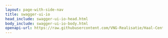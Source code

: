 ```yaml
---
layout: page-with-side-nav
title: swagger-ui-io
head_include: swagger-ui-io-head.html
body_include: swagger-ui-io-body.html
openapi-url: https://raw.githubusercontent.com/VNG-Realisatie/Haal-Centraal-BRK-bevragen/develop/specificatie/genereervariant/openapi.yaml
---
```

<div id="swagger-ui-io"></div>
